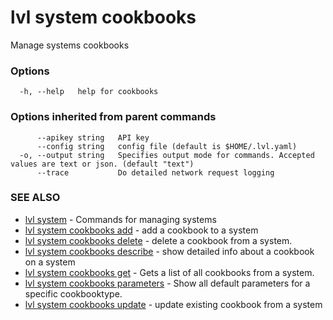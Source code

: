 # lvl system cookbooks

Manage systems cookbooks

### Options

```
  -h, --help   help for cookbooks
```

### Options inherited from parent commands

```
      --apikey string   API key
      --config string   config file (default is $HOME/.lvl.yaml)
  -o, --output string   Specifies output mode for commands. Accepted values are text or json. (default "text")
      --trace           Do detailed network request logging
```

### SEE ALSO

* [lvl system](lvl_system.md)	 - Commands for managing systems
* [lvl system cookbooks add](lvl_system_cookbooks_add.md)	 - add a cookbook to a system
* [lvl system cookbooks delete](lvl_system_cookbooks_delete.md)	 - delete a cookbook from a system.
* [lvl system cookbooks describe](lvl_system_cookbooks_describe.md)	 - show detailed info about a cookbook on a system
* [lvl system cookbooks get](lvl_system_cookbooks_get.md)	 - Gets a list of all cookbooks from a system.
* [lvl system cookbooks parameters](lvl_system_cookbooks_parameters.md)	 - Show all default parameters for a specific cookbooktype.
* [lvl system cookbooks update](lvl_system_cookbooks_update.md)	 - update existing cookbook from a system

